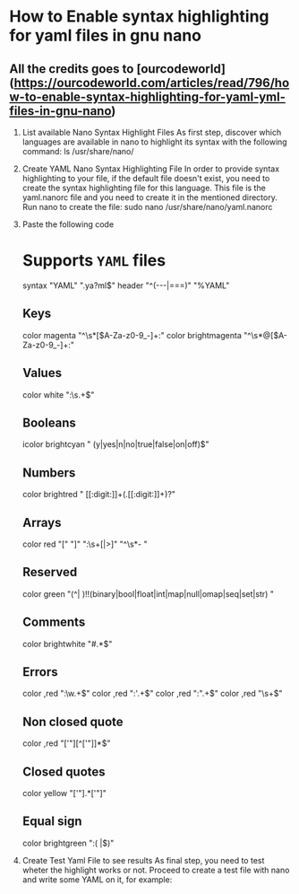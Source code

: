 # How to Enable syntax highlighting for yaml files in gnu nano

## All the credits goes to [ourcodeworld] (https://ourcodeworld.com/articles/read/796/how-to-enable-syntax-highlighting-for-yaml-yml-files-in-gnu-nano)

1. List available Nano Syntax Highlight Files
As first step, discover which languages are available in nano to highlight its syntax with the following command:
	ls /usr/share/nano/

1. Create YAML Nano Syntax Highlighting File
In order to provide syntax highlighting to your file, if the default file doesn't exist, you need to create the syntax highlighting file for this language. This file is the yaml.nanorc file and you need to create it in the mentioned directory. Run nano to create the file:
	sudo nano /usr/share/nano/yaml.nanorc

1. Paste the following code

	# Supports `YAML` files
	syntax "YAML" "\.ya?ml$"
	header "^(---|===)" "%YAML"

	## Keys
	color magenta "^\s*[\$A-Za-z0-9_-]+\:"
	color brightmagenta "^\s*@[\$A-Za-z0-9_-]+\:"

	## Values
	color white ":\s.+$"
	## Booleans
	icolor brightcyan " (y|yes|n|no|true|false|on|off)$"
	## Numbers
	color brightred " [[:digit:]]+(\.[[:digit:]]+)?"
	## Arrays
	color red "\[" "\]" ":\s+[|>]" "^\s*- "
	## Reserved
	color green "(^| )!!(binary|bool|float|int|map|null|omap|seq|set|str) "

	## Comments
	color brightwhite "#.*$"

	## Errors
	color ,red ":\w.+$"
	color ,red ":'.+$"
	color ,red ":".+$"
	color ,red "\s+$"

	## Non closed quote
	color ,red "['\"][^['\"]]*$"

	## Closed quotes
	color yellow "['\"].*['\"]"

	## Equal sign
	color brightgreen ":( |$)"

1. Create Test Yaml File to see results
As final step, you need to test wheter the highlight works or not. Proceed to create a test file with nano and write some YAML on it, for example: